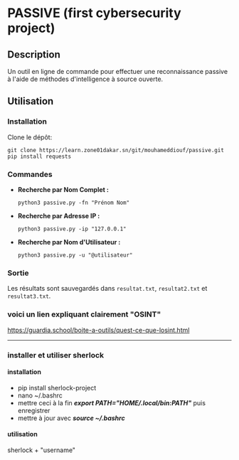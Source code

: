 # PASSIVE (first cybersecurity project)

## Description
Un outil en ligne de commande pour effectuer une reconnaissance passive à l'aide de méthodes d'intelligence à source ouverte.

## Utilisation

### Installation
Clone le dépôt:
```
git clone https://learn.zone01dakar.sn/git/mouhameddiouf/passive.git
pip install requests
```


### Commandes
- **Recherche par Nom Complet :**
    ```
    python3 passive.py -fn "Prénom Nom"
    ```

- **Recherche par Adresse IP :**
    ```
    python3 passive.py -ip "127.0.0.1"
    ```

- **Recherche par Nom d'Utilisateur :**
    ```
    python3 passive.py -u "@utilisateur"
    ```

### Sortie
Les résultats sont sauvegardés dans `resultat.txt`, `resultat2.txt` et  `resultat3.txt`.

### voici un lien expliquant clairement "OSINT"
https://guardia.school/boite-a-outils/quest-ce-que-losint.html

************************************************************************************************************

### installer et utiliser sherlock
#### installation
- pip install sherlock-project
- nano ~/.bashrc
- mettre ceci à la fin ***export PATH="$HOME/.local/bin:$PATH"*** puis enregistrer
- mettre à jour avec ***source ~/.bashrc***
#### utilisation
sherlock + "username"